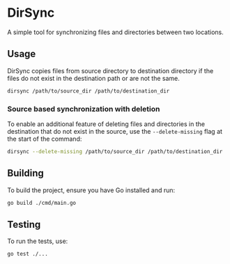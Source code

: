 # DirSync

A simple tool for synchronizing files and directories between two locations.

## Usage

DirSync copies files from source directory to destination directory if the files do not exist in the destination path or are not the same.

```sh
dirsync /path/to/source_dir /path/to/destination_dir 
```

### Source based synchronization with deletion

To enable an additional feature of deleting files and directories in the destination that do not exist in the source, use the `--delete-missing` flag at the start of the command:

```sh
dirsync --delete-missing /path/to/source_dir /path/to/destination_dir 
```

## Building

To build the project, ensure you have Go installed and run:

```sh
go build ./cmd/main.go
```

## Testing

To run the tests, use:

```sh
go test ./...
```

